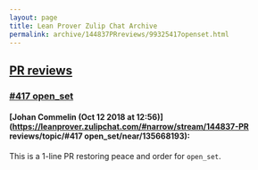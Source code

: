 ```yaml
---
layout: page
title: Lean Prover Zulip Chat Archive 
permalink: archive/144837PRreviews/99325417openset.html
---
```


## [PR reviews](index.html)
### [#417 open_set](99325417openset.html)

#### [Johan Commelin (Oct 12 2018 at 12:56)](https://leanprover.zulipchat.com/#narrow/stream/144837-PR reviews/topic/#417 open_set/near/135668193):
This is a 1-line PR restoring peace and order for `open_set`.

